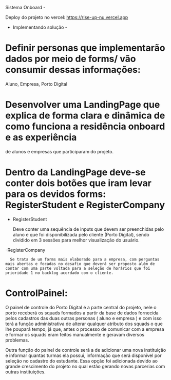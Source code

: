 Sistema Onboard - 

Deploy do projeto no vercel: https://rise-up-nu.vercel.app

- Implementando solução - 
  
# Definir personas que implementarão dados por meio de forms/ vão consumir dessas informações: 

  Aluno, Empresa, Porto Digital

# Desenvolver uma LandingPage que explica de forma clara e dinâmica de como funciona a residência onboard e as experiência
de alunos e empresas que participaram do projeto.

# Dentro da LandingPage deve-se conter dois botões que iram levar para os devidos forms: RegisterStudent e RegisterCompany

  - RegisterStudent
  
      Deve conter uma sequência de inputs que devem ser preenchidas pelo aluno e que foi disponibilizada pelo cliente (Porto Digital),
    sendo dividido em 3 sessões para melhor visualização do usuário.
    
  -RegisterCompany
  
      Se trata de um forms mais elaborado para a empresa, com perguntas mais abertas e focadas no desafio que deverá ser proposto além de
    contar com uma parte voltada para a seleção de horários que foi prioridade 1 no backlog acordado com o cliente.
    
# ControlPainel:

  O painel de controle do Porto Digital é a parte central do projeto, nele o porto receberá os squads formados a partir da base de dados
fornecida pelos cadastros das duas outras personas ( aluno e empresa ) e com isso terá a função administrativa de alterar qualquer atributo
dos squads o que lhe poupará tempo, já que, antes o processo de comunicar com a empresa e formar os squads eram feitos manualmente e geravam
diversos problemas.

 Outra função do painel de controle será a de adicionar uma nova instituição e informar quantas turmas ela possui, informação que será disponível por
seleção no cadastro do estudante. Essa opção foi adicionada devido ao grande crescimento do projeto no qual estão gerando novas parcerias com outras instituições.
     
 
